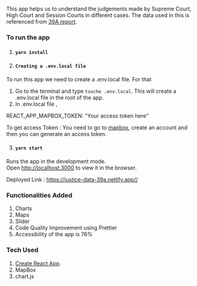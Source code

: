 This app helps us to understand the judgements made by Supreme Court, High Court and Session Courts in different cases. The data used in this is referenced from [39A report](https://static1.squarespace.com/static/5a843a9a9f07f5ccd61685f3/t/5e25a02b5dfafe47d399d2ad/1579524149035/Project+39A+Annual-Statistics-04-PG-Web.pdf).

### To run the app

1. #### `yarn install`

2. #### `Creating a .env.local file`

To run this app we need to create a .env.local file. For that

1.  Go to the terminal and type `touche .env.local`. This will create a .env.local file in the root of the app.
2.  In .env.local file ,

REACT_APP_MAPBOX_TOKEN: "Your access token here"

To get access Token : You need to go to [mapbox](https://www.mapbox.com/), create an account and then you can generate an access token.

3. #### `yarn start`

Runs the app in the development mode.<br />
Open [http://localhost:3000](http://localhost:3000) to view it in the browser.

Deployed Link : https://justice-data-39a.netlify.app//

### Functionalities Added

1. Charts
2. Maps
3. Slider
4. Code Quality Improvement using Prettier
5. Accessibility of the app is 76%

### Tech Used

1. [Create React App](https://github.com/facebook/create-react-app).
2. MapBox
3. chart.js
